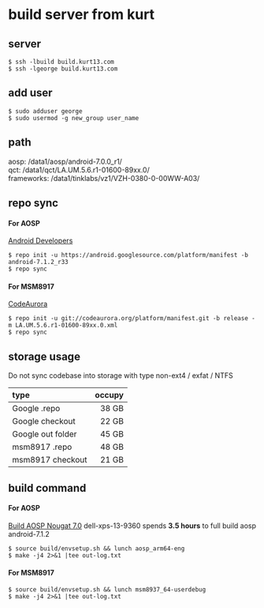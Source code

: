 build server from kurt
====

## server
```
$ ssh -lbuild build.kurt13.com
$ ssh -lgeorge build.kurt13.com
```

## add user
```
$ sudo adduser george
$ sudo usermod -g new_group user_name
```
## path
aosp: /data1/aosp/android-7.0.0_r1/  
qct: /data1/qct/LA.UM.5.6.r1-01600-89xx.0/  
frameworks: /data1/tinklabs/vz1/VZH-0380-0-00WW-A03/  

## repo sync
#### For AOSP
[Android Developers](https://source.android.com/source/downloading)
```
$ repo init -u https://android.googlesource.com/platform/manifest -b android-7.1.2_r33
$ repo sync
```

#### For MSM8917
[CodeAurora](https://wiki.codeaurora.org/xwiki/bin/QAEP/release)
```
$ repo init -u git://codeaurora.org/platform/manifest.git -b release -m LA.UM.5.6.r1-01600-89xx.0.xml
$ repo sync
```
## storage usage
Do not sync codebase into storage with type non-ext4 / exfat / NTFS

| type     | occupy |
| :------- | ----: |
| Google .repo     | 38 GB |
| Google checkout  | 22 GB |
| Google out folder| 45 GB |
| msm8917 .repo    | 48 GB |
| msm8917 checkout | 21 GB |

## build command
#### For AOSP
[Build AOSP Nougat 7.0](https://developer.sonymobile.com/open-devices/aosp-build-instructions/how-to-build-aosp-nougat-for-unlocked-xperia-devices/build-aosp-nougat-7-0/)
dell-xps-13-9360 spends **3.5 hours** to full build aosp android-7.1.2
```
$ source build/envsetup.sh && lunch aosp_arm64-eng
$ make -j4 2>&1 |tee out-log.txt
```
#### For MSM8917
```
$ source build/envsetup.sh && lunch msm8937_64-userdebug
$ make -j4 2>&1 |tee out-log.txt
```
